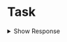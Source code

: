 # Task 
<details>
    <summary>Show Response</summary>

```json
    {
        "status": "success",
        "message": "success",
        "data":{
                    "title": "title",
                    "description": "description",
                    "status": "status",
                    "created_at": "timestamp",
                    "updated_at": "timestamp"
        }
    }
```
</details>